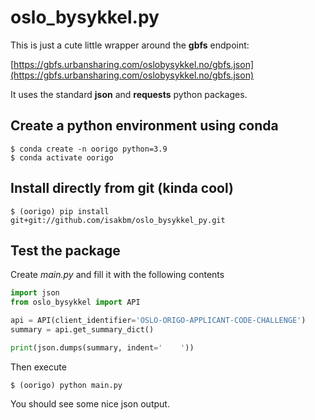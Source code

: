 # oslo_bysykkel.py

This is just a cute little wrapper around the **gbfs** endpoint:

[https://gbfs.urbansharing.com/oslobysykkel.no/gbfs.json](https://gbfs.urbansharing.com/oslobysykkel.no/gbfs.json)

It uses the standard **json** and **requests** python packages.

## Create a python environment using conda

```shell
$ conda create -n oorigo python=3.9
$ conda activate oorigo
```

## Install directly from git (kinda cool)

```shell
$ (oorigo) pip install git+git://github.com/isakbm/oslo_bysykkel_py.git
```

## Test the package

Create *main.py* and fill it with the following contents

```python
import json
from oslo_bysykkel import API

api = API(client_identifier='OSLO-ORIGO-APPLICANT-CODE-CHALLENGE')
summary = api.get_summary_dict()

print(json.dumps(summary, indent='    '))
```

Then execute
```shell
$ (oorigo) python main.py
```

You should see some nice json output.
